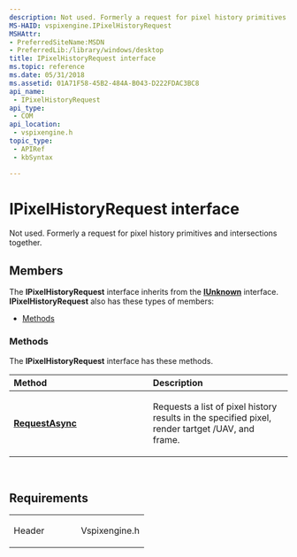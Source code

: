 ```yaml
---
description: Not used. Formerly a request for pixel history primitives and intersections together.
MS-HAID: vspixengine.IPixelHistoryRequest
MSHAttr:
- PreferredSiteName:MSDN
- PreferredLib:/library/windows/desktop
title: IPixelHistoryRequest interface
ms.topic: reference
ms.date: 05/31/2018
ms.assetid: 01A71F58-45B2-484A-B043-D222FDAC3BC8
api_name: 
 - IPixelHistoryRequest
api_type: 
 - COM
api_location: 
 - vspixengine.h
topic_type: 
 - APIRef
 - kbSyntax

---
```


# <span id="vspixengine.ipixelhistoryrequest"></span>IPixelHistoryRequest interface

Not used. Formerly a request for pixel history primitives and intersections together.

## Members

The **IPixelHistoryRequest** interface inherits from the [**IUnknown**](/windows/desktop/api/unknwn/nn-unknwn-iunknown) interface. **IPixelHistoryRequest** also has these types of members:

-   [Methods](#methods)

### <span id="methods"></span>Methods

The **IPixelHistoryRequest** interface has these methods.

<table><colgroup><col style="width: 50%" /><col style="width: 50%" /></colgroup><thead><tr class="header"><th style="text-align: left;">Method</th><th style="text-align: left;">Description</th></tr></thead><tbody><tr class="odd"><td style="text-align: left;"><a href="/windows/desktop/direct3dtools/ipixelhistoryrequest-requestasync-dword-point2d-dword-ipixelhistorycallback-ptr-dword-dword"><strong>RequestAsync</strong></a></td><td style="text-align: left;"><p>Requests a list of pixel history results in the specified pixel, render tartget /UAV, and frame.</p></td></tr></tbody></table>

 

## Requirements

<table><colgroup><col style="width: 50%" /><col style="width: 50%" /></colgroup><tbody><tr class="odd"><td><p>Header</p></td><td>Vspixengine.h</td></tr></tbody></table>

 

 
